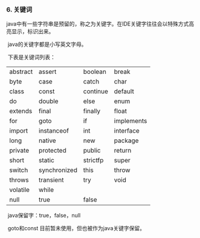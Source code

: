 ### 6. 关键词

​       java中有一些字符串是预留的，称之为关键字。在IDE关键字往往会以特殊方式高亮显示，标识出来。

​       java的关键字都是小写英文字母。

​       下表是关键词列表：

|          |              |          |            |
| -------- | ------------ | -------- | ---------- |
| abstract | assert       | boolean  | break      |
| byte     | case         | catch    | char       |
| class    | const        | continue | default    |
| do       | double       | else     | enum       |
| extends  | final        | finally  | float      |
| for      | goto         | if       | implements |
| import   | instanceof   | int      | interface  |
| long     | native       | new      | package    |
| private  | protected    | public   | return     |
| short    | static       | strictfp | super      |
| switch   | synchronized | this     | throw      |
| throws   | transient    | try      | void       |
| volatile | while        |          |            |
| null     | true         | false    |            |

​    java保留字：true，false，null

​    goto和const 目前暂未使用，但也被作为java关键字保留。

​    